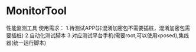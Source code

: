 # MonitorTool
性能监测工具
使用需求：
1.待测试APP(非混淆加密包不需要插桩，混淆加密包需要插桩)
2.自动化测试脚本
3.对应测试平台手机(需要root,可以使用xposed),集线器(统一运行脚本)
